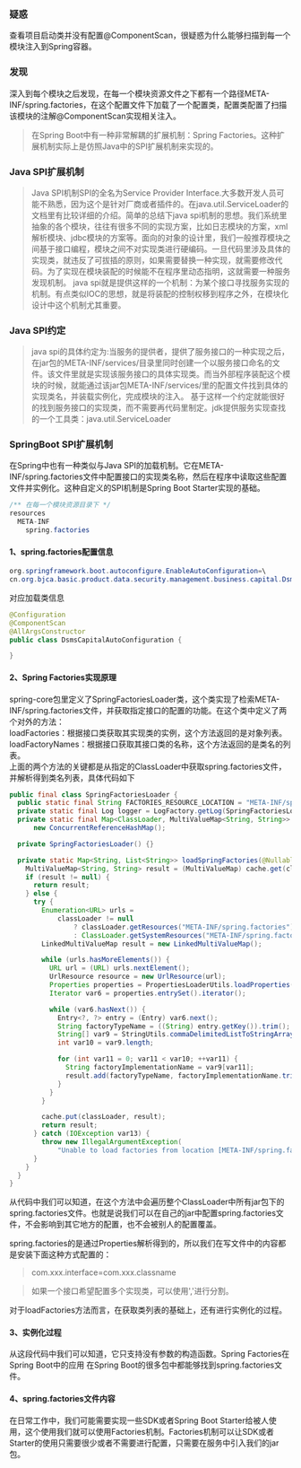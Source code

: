 ### 疑惑
查看项目启动类并没有配置@ComponentScan，很疑惑为什么能够扫描到每一个模块注入到Spring容器。

### 发现
深入到每个模块之后发现，在每一个模块资源文件之下都有一个路径META-INF/spring.factories，在这个配置文件下加载了一个配置类，配置类配置了扫描该模块的注解@ComponentScan实现相关注入。  
> 在Spring Boot中有一种非常解耦的扩展机制：Spring Factories。这种扩展机制实际上是仿照Java中的SPI扩展机制来实现的。

### Java SPI扩展机制

> Java SPI机制SPI的全名为Service Provider Interface.大多数开发人员可能不熟悉，因为这个是针对厂商或者插件的。在java.util.ServiceLoader的文档里有比较详细的介绍。简单的总结下java spi机制的思想。我们系统里抽象的各个模块，往往有很多不同的实现方案，比如日志模块的方案，xml解析模块、jdbc模块的方案等。面向的对象的设计里，我们一般推荐模块之间基于接口编程，模块之间不对实现类进行硬编码。一旦代码里涉及具体的实现类，就违反了可拔插的原则，如果需要替换一种实现，就需要修改代码。为了实现在模块装配的时候能不在程序里动态指明，这就需要一种服务发现机制。 java spi就是提供这样的一个机制：为某个接口寻找服务实现的机制。有点类似IOC的思想，就是将装配的控制权移到程序之外，在模块化设计中这个机制尤其重要。

### Java SPI约定

> java spi的具体约定为:当服务的提供者，提供了服务接口的一种实现之后，在jar包的META-INF/services/目录里同时创建一个以服务接口命名的文件。该文件里就是实现该服务接口的具体实现类。而当外部程序装配这个模块的时候，就能通过该jar包META-INF/services/里的配置文件找到具体的实现类名，并装载实例化，完成模块的注入。 基于这样一个约定就能很好的找到服务接口的实现类，而不需要再代码里制定。jdk提供服务实现查找的一个工具类：java.util.ServiceLoader

### SpringBoot SPI扩展机制
在Spring中也有一种类似与Java SPI的加载机制。它在META-INF/spring.factories文件中配置接口的实现类名称，然后在程序中读取这些配置文件并实例化。这种自定义的SPI机制是Spring Boot Starter实现的基础。
```java
/** 在每一个模块资源目录下 */
resources
  META-INF
    spring.factories
```

#### 1、spring.factories配置信息
```java
org.springframework.boot.autoconfigure.EnableAutoConfiguration=\
cn.org.bjca.basic.product.data.security.management.business.capital.DsmsCapitalAutoConfiguration
```

对应加载类信息
```java
@Configuration
@ComponentScan
@AllArgsConstructor
public class DsmsCapitalAutoConfiguration {

}
```

#### 2、Spring Factories实现原理
spring-core包里定义了SpringFactoriesLoader类，这个类实现了检索META-INF/spring.factories文件，并获取指定接口的配置的功能。在这个类中定义了两个对外的方法：  
loadFactories：根据接口类获取其实现类的实例，这个方法返回的是对象列表。  
loadFactoryNames：根据接口获取其接口类的名称，这个方法返回的是类名的列表。  
上面的两个方法的关键都是从指定的ClassLoader中获取spring.factories文件，并解析得到类名列表，具体代码如下  
```java
public final class SpringFactoriesLoader {
  public static final String FACTORIES_RESOURCE_LOCATION = "META-INF/spring.factories";
  private static final Log logger = LogFactory.getLog(SpringFactoriesLoader.class);
  private static final Map<ClassLoader, MultiValueMap<String, String>> cache =
      new ConcurrentReferenceHashMap();

  private SpringFactoriesLoader() {}

  private static Map<String, List<String>> loadSpringFactories(@Nullable ClassLoader classLoader) {
    MultiValueMap<String, String> result = (MultiValueMap) cache.get(classLoader);
    if (result != null) {
      return result;
    } else {
      try {
        Enumeration<URL> urls =
            classLoader != null
                ? classLoader.getResources("META-INF/spring.factories")
                : ClassLoader.getSystemResources("META-INF/spring.factories");
        LinkedMultiValueMap result = new LinkedMultiValueMap();

        while (urls.hasMoreElements()) {
          URL url = (URL) urls.nextElement();
          UrlResource resource = new UrlResource(url);
          Properties properties = PropertiesLoaderUtils.loadProperties(resource);
          Iterator var6 = properties.entrySet().iterator();

          while (var6.hasNext()) {
            Entry<?, ?> entry = (Entry) var6.next();
            String factoryTypeName = ((String) entry.getKey()).trim();
            String[] var9 = StringUtils.commaDelimitedListToStringArray((String) entry.getValue());
            int var10 = var9.length;

            for (int var11 = 0; var11 < var10; ++var11) {
              String factoryImplementationName = var9[var11];
              result.add(factoryTypeName, factoryImplementationName.trim());
            }
          }
        }

        cache.put(classLoader, result);
        return result;
      } catch (IOException var13) {
        throw new IllegalArgumentException(
            "Unable to load factories from location [META-INF/spring.factories]", var13);
      }
    }
  }
}
```

从代码中我们可以知道，在这个方法中会遍历整个ClassLoader中所有jar包下的spring.factories文件。也就是说我们可以在自己的jar中配置spring.factories文件，不会影响到其它地方的配置，也不会被别人的配置覆盖。  

spring.factories的是通过Properties解析得到的，所以我们在写文件中的内容都是安装下面这种方式配置的：  

> com.xxx.interface=com.xxx.classname  

> 如果一个接口希望配置多个实现类，可以使用','进行分割。  

对于loadFactories方法而言，在获取类列表的基础上，还有进行实例化的过程。

#### 3、实例化过程
从这段代码中我们可以知道，它只支持没有参数的构造函数。Spring Factories在Spring Boot中的应用
在Spring Boot的很多包中都能够找到spring.factories文件。
#### 4、spring.factories文件内容
在日常工作中，我们可能需要实现一些SDK或者Spring Boot Starter给被人使用，这个使用我们就可以使用Factories机制。Factories机制可以让SDK或者Starter的使用只需要很少或者不需要进行配置，只需要在服务中引入我们的jar包。









